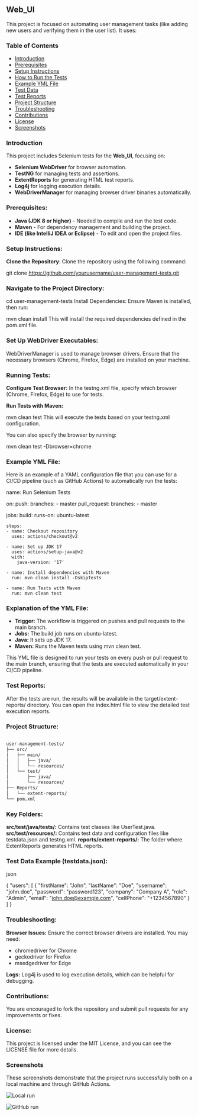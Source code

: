 ## Web_UI
 
This project is focused on automating user management tasks (like adding new users and verifying them in the user list). It uses:

### Table of Contents

- [Introduction](#introduction)
- [Prerequisites](#prerequisites)
- [Setup Instructions](#setup-instructions)
- [How to Run the Tests](#how-to-run-the-tests)
- [Example YML File](#example-yml-file)
- [Test Data](#test-data)
- [Test Reports](#test-reports)
- [Project Structure](project-structure)
- [Troubleshooting](#troubleshooting)
- [Contributions](#contributions)
- [License](#license)
- [Screenshots](#screenshots)


### Introduction

This project includes Selenium tests for the **Web_UI**, focusing on:

- **Selenium WebDriver** for browser automation.
- **TestNG** for managing tests and assertions.
- **ExtentReports** for generating HTML test reports.
- **Log4j** for logging execution details.
- **WebDriverManager** for managing browser driver binaries automatically.


### Prerequisites:

- **Java (JDK 8 or higher)** - Needed to compile and run the test code.
- **Maven** - For dependency management and building the project.
- **IDE (like IntelliJ IDEA or Eclipse)** - To edit and open the project files.
 
### Setup Instructions:

**Clone the Repository**: Clone the repository using the following command:


git clone https://github.com/yourusername/user-management-tests.git

### Navigate to the Project Directory:

cd user-management-tests
Install Dependencies: Ensure Maven is installed, then run:

mvn clean install
This will install the required dependencies defined in the pom.xml file.

### Set Up WebDriver Executables:

WebDriverManager is used to manage browser drivers. Ensure that the necessary browsers (Chrome, Firefox, Edge) are installed on your machine.

### Running Tests:

**Configure Test Browser:** In the testng.xml file, specify which browser (Chrome, Firefox, Edge) to use for tests.

**Run Tests with Maven:**

mvn clean test
This will execute the tests based on your testng.xml configuration.

You can also specify the browser by running:

mvn clean test -Dbrowser=chrome

### Example YML File:

Here is an example of a YAML configuration file that you can use for a CI/CD pipeline (such as GitHub Actions) to automatically run the tests:

name: Run Selenium Tests

on:
  push:
    branches:
      - master
  pull_request:
    branches:
      - master

jobs:
  build:
    runs-on: ubuntu-latest

    steps:
    - name: Checkout repository
      uses: actions/checkout@v2

    - name: Set up JDK 17
      uses: actions/setup-java@v2
      with:
        java-version: '17'

    - name: Install dependencies with Maven
      run: mvn clean install -DskipTests

    - name: Run Tests with Maven
      run: mvn clean test

### Explanation of the YML File:
- **Trigger:** The workflow is triggered on pushes and pull requests to the main branch.
- **Jobs:** The build job runs on ubuntu-latest.
- **Java:** It sets up JDK 17.
- **Maven:** Runs the Maven tests using mvn clean test.

This YML file is designed to run your tests on every push or pull request to the main branch, ensuring that the tests are executed automatically in your CI/CD pipeline.

### Test Reports:

After the tests are run, the results will be available in the target/extent-reports/ directory. You can open the index.html file to view the detailed test execution reports.

### Project Structure:

```bash

user-management-tests/
├── src/
│   ├── main/
│   │   ├── java/
│   │   └── resources/
│   └── test/
│       ├── java/
│       └── resources/
├── Reports/
│   └── extent-reports/
└── pom.xml
```

### Key Folders:

**src/test/java/tests/:** Contains test classes like UserTest.java.
**src/test/resources/:** Contains test data and configuration files like testdata.json and testng.xml.
**reports/extent-reports/:** The folder where ExtentReports generates HTML reports.

### Test Data Example (testdata.json):

json

{
  "users": [
    {
      "firstName": "John",
      "lastName": "Doe",
      "username": "john.doe",
      "password": "password123",
      "company": "Company A",
      "role": "Admin",
      "email": "john.doe@example.com",
      "cellPhone": "+1234567890"
    }
  ]
}
### Troubleshooting:

**Browser Issues:** Ensure the correct browser drivers are installed. You may need:

- chromedriver for Chrome
- geckodriver for Firefox
- msedgedriver for Edge

**Logs:** Log4j is used to log execution details, which can be helpful for debugging.

### Contributions:

You are encouraged to fork the repository and submit pull requests for any improvements or fixes.

### License:

This project is licensed under the MIT License, and you can see the LICENSE file for more details.

### Screenshots
These screenshots demonstrate that the project runs successfully both on a local machine and through GitHub Actions.

![Local run](Screenshot_2025-02-26_153115_Local.png)

![GitHub run](Screenshot_2025-02-26_153355_Github_actions.png)









